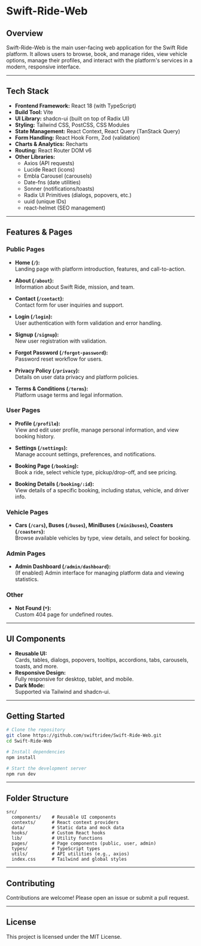 # Swift-Ride-Web

## Overview

Swift-Ride-Web is the main user-facing web application for the Swift Ride platform. It allows users to browse, book, and manage rides, view vehicle options, manage their profiles, and interact with the platform's services in a modern, responsive interface.

---

## Tech Stack

- **Frontend Framework:** React 18 (with TypeScript)
- **Build Tool:** Vite
- **UI Library:** shadcn-ui (built on top of Radix UI)
- **Styling:** Tailwind CSS, PostCSS, CSS Modules
- **State Management:** React Context, React Query (TanStack Query)
- **Form Handling:** React Hook Form, Zod (validation)
- **Charts & Analytics:** Recharts
- **Routing:** React Router DOM v6
- **Other Libraries:**  
  - Axios (API requests)
  - Lucide React (icons)
  - Embla Carousel (carousels)
  - Date-fns (date utilities)
  - Sonner (notifications/toasts)
  - Radix UI Primitives (dialogs, popovers, etc.)
  - uuid (unique IDs)
  - react-helmet (SEO management)

---

## Features & Pages

### Public Pages

- **Home (`/`):**  
  Landing page with platform introduction, features, and call-to-action.

- **About (`/about`):**  
  Information about Swift Ride, mission, and team.

- **Contact (`/contact`):**  
  Contact form for user inquiries and support.

- **Login (`/login`):**  
  User authentication with form validation and error handling.

- **Signup (`/signup`):**  
  New user registration with validation.

- **Forgot Password (`/forgot-password`):**  
  Password reset workflow for users.

- **Privacy Policy (`/privacy`):**  
  Details on user data privacy and platform policies.

- **Terms & Conditions (`/terms`):**  
  Platform usage terms and legal information.

### User Pages

- **Profile (`/profile`):**  
  View and edit user profile, manage personal information, and view booking history.

- **Settings (`/settings`):**  
  Manage account settings, preferences, and notifications.

- **Booking Page (`/booking`):**  
  Book a ride, select vehicle type, pickup/drop-off, and see pricing.

- **Booking Details (`/booking/:id`):**  
  View details of a specific booking, including status, vehicle, and driver info.

### Vehicle Pages

- **Cars (`/cars`), Buses (`/buses`), MiniBuses (`/minibuses`), Coasters (`/coasters`):**  
  Browse available vehicles by type, view details, and select for booking.

### Admin Pages

- **Admin Dashboard (`/admin/dashboard`):**  
  (If enabled) Admin interface for managing platform data and viewing statistics.

### Other

- **Not Found (`*`):**  
  Custom 404 page for undefined routes.

---

## UI Components

- **Reusable UI:**  
  Cards, tables, dialogs, popovers, tooltips, accordions, tabs, carousels, toasts, and more.
- **Responsive Design:**  
  Fully responsive for desktop, tablet, and mobile.
- **Dark Mode:**  
  Supported via Tailwind and shadcn-ui.

---

## Getting Started

```sh
# Clone the repository
git clone https://github.com/swiftridee/Swift-Ride-Web.git
cd Swift-Ride-Web

# Install dependencies
npm install

# Start the development server
npm run dev
```

---

## Folder Structure

```
src/
  components/    # Reusable UI components
  contexts/      # React context providers
  data/          # Static data and mock data
  hooks/         # Custom React hooks
  lib/           # Utility functions
  pages/         # Page components (public, user, admin)
  types/         # TypeScript types
  utils/         # API utilities (e.g., axios)
  index.css      # Tailwind and global styles
```

---

## Contributing

Contributions are welcome! Please open an issue or submit a pull request.

---

## License

This project is licensed under the MIT License.
